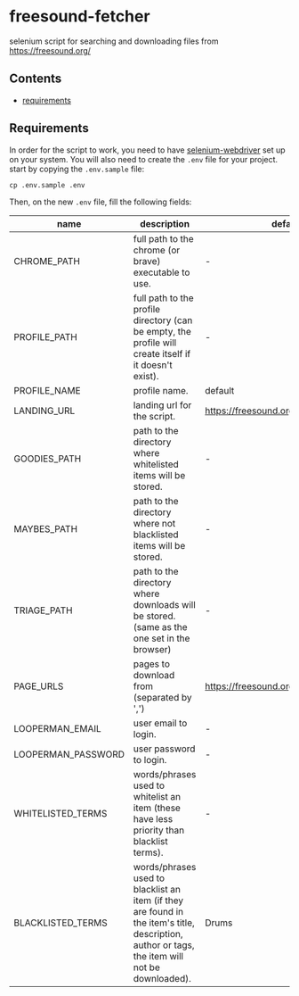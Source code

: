 # freesound-fetcher
selenium script for searching and downloading files from https://freesound.org/

## Contents

 - [requirements](#requirements)



 ## Requirements

 In order for the script to work, you need to have [selenium-webdriver](https://www.selenium.dev/documentation/getting_started/) set up on your system.
 You will also need to create the `.env` file for your project.
 start by copying the `.env.sample` file:

```
cp .env.sample .env
```

 Then, on the new `.env` file, fill the following fields:

 | name | description | default |
 |------|-------------|---------|
 | CHROME_PATH | full path to the chrome (or brave) executable to use. | - |
 | PROFILE_PATH | full path to the profile directory (can be empty, the profile will create itself if it doesn't exist).  | - |
 | PROFILE_NAME | profile name. | default |
 | LANDING_URL | landing url for the script. | https://freesound.org/ |
 | GOODIES_PATH | path to the directory where whitelisted items will be stored. | - |
 | MAYBES_PATH | path to the directory where not blacklisted items will be stored. | - |
 | TRIAGE_PATH | path to the directory where downloads will be stored. (same as the one set in the browser) | - |
 | PAGE_URLS | pages to download from (separated by ',') | https://freesound.org/browse/tags/sfx/ |
 | LOOPERMAN_EMAIL | user email to login. | - |
 | LOOPERMAN_PASSWORD | user password to login. | - |
 | WHITELISTED_TERMS | words/phrases used to whitelist an item (these have less priority than blacklist terms). | - |
 | BLACKLISTED_TERMS | words/phrases used to blacklist an item (if they are found in the item's title, description, author or tags, the item will not be downloaded). | Drums |
 
